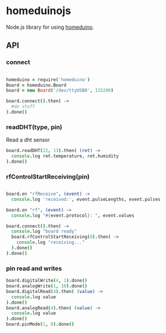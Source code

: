 homeduinojs
===========

Node.js library for using [homeduino](https://github.com/sweetpi/homeduino).

API
---

### connect

```CoffeeScript

homeduino = require('homeduino')
Board = homeduino.Board
board = new Board('/dev/ttyUSB0', 115200)

board.connect().then( ->
  #do stuff
).done()
```

### readDHT(type, pin)

Read a dht sensor

```CoffeeScript
board.readDHT(22, 13).then( (ret) -> 
  console.log ret.temperature, ret.humidity
).done()
```

### rfControlStartReceiving(pin)

```CoffeeScript

board.on "rfReceive", (event) -> 
  console.log 'received:', event.pulseLengths, event.pulses

board.on "rf", (event) -> 
  console.log "#{event.protocol}: ", event.values

board.connect().then( ->
  console.log "board ready"
  board.rfControlStartReceiving(0).then( ->
    console.log "receiving..."
  ).done()
).done()
```

### pin read and writes

```CoffeeScript
board.digitalWrite(4, 1).done()
board.analogWrite(1, 10).done()
board.digitalRead(4).then( (value) ->
  console.log value
).done()
board.analogRead(4).then( (value) ->
  console.log value
).done()
board.pinMode(1, 0).done()
```